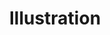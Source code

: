---
title: "Illustration"
draft: false
slug: "illustration"
weight: "2"

thumbnails: [
	big: "thumbnail_illustration.jpg", 
	small: "thumbnail_illustration-s.jpg"
]

header: {
	h1: "Artwork that helps your brand\n make a killer first impression.",
}

hero_img: [ 
	"hero_illustration-01.jpg", 
	"hero_illustration-02.jpg", 
	"hero_illustration-03.jpg"
]

block_marketing: {
    question: "Why should I use custom illustrations?",
    answers: [ 
        {
            icon: "icon_blobbycircle.svg",
            h4: "Stand out!", 
            text: "It's a unique and personalized way to captivate your customers' interests, and&nbsp;grab their attention."
        },
        {
            icon: "icon_square-2.svg",
            h4: "Be remembered!", 
            text: "An illustration can make people five times more likely to remember your brand.\n (<a href=\"https://www.crowdspring.com/blog/illustrations-marketing\" target=\"_blank\">source</a>)"
        },
        {
            icon: "icon_triangle.svg",
            h4: "Make people smile!", 
            text: "Connect with your customers’ emotions. Help people decide with their hearts."
        }
    ]
}

block_img: "work_illustration-012.png"

block_services: {
	h2: "How can custom illustrations \n help you communicate your message?",
	points: [ 
		{title: "Product advertisement", img: "work_illustration_icon-ads.svg"},
		{title: "Editorial illustrations", img: "work_illustration_icon-editorial.svg"},
		{title: "Marketing assets", img: "work_illustration_icon-marketing-assets.svg"},
		{title: "Icons", img: "work_illustration_icon-icons.svg"},
		{title: "Digital assets", img: "work_illustration_icon-digital-assets.svg"},
		{title: "Brand visuals", img: "work_illustration_icon-brand.svg"}
	]
}

block_double_no: {
	text: "Lorem ipsum dolor sit amet consectetur adipisicing elit. Ipsum, est, velit, magnam vitae molestiae nemo voluptas commodi et tempore cumque.",
	img: [ 
		{cropped: "work_illustration-014-crop.jpg", uncropped: "work_illustration-014.jpg"}
	]
}

block_selected: {
	h2: "Selected work",
	img: [ 
		{class: "gallery-col-12 w-md-50", path: "work_illustration-005.png"},

		{class: "gallery-col-6", path: "work_illustration-023.png"},
		{class: "gallery-col-6", path: "work_illustration-008.png"},
		
		{class: "gallery-col-8", path: "work_illustration-003.jpg"},
		{class: "gallery-col-4 vertical-center", path: "work_illustration-020.png"},
		
		{class: "gallery-col-12 w-md-75", path: "work_illustration-006.png"},

		{class: "gallery-col-12", path: "work_illustration-hey.jpg"},
		
		{class: "gallery-col-12 w-md-50", path: "work_illustration-016.png"},

		{class: "gallery-col-12 w-md-75", path: "work_illustration-019.png"},

		{class: "gallery-col-12 w-md-50", path: "work_illustration-002.png"},

		{class: "gallery-col-6 gallery-row-1", path: "work_illustration-007.jpg"},
		{class: "gallery-col-6 gallery-row-1", path: "work_illustration-021.jpg"},

		{class: "gallery-col-12", path: "work_illustration-024.png"},

		{class: "gallery-col-5", path: "work_illustration-022.png"},
		{class: "gallery-col-7", path: "work_illustration-001.png"},

		{class: "gallery-col-12", path: "work_illustration-014.jpg"},

		{class: "gallery-col-12 w-md-75", path: "work_illustration-015.jpg"},

		{class: "gallery-col-12 gallery-row-1 w-md-75", path: "work_illustration-013.png"}
	]
}

block_interested: {
	title: "Interested?\nLet's get in touch!"
}

---
